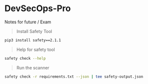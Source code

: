 # DevSecOps-Pro
Notes for future / Exam
>Install Safety Tool
```bash
pip3 install safety==2.1.1
```

>Help for safety tool
```bash
safety check --help
```

> Run the scanner
```bash 
safety check -r requirements.txt --json | tee safety-output.json
```
